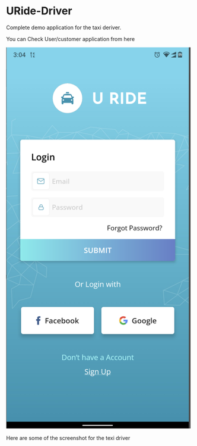 # URide-Driver

Complete demo application for the taxi deriver. 

You can Check User/customer application from here 


![Alt text](/images/image_1.png?raw=true "Play store ")





Here are some of the screenshot for the texi driver 

